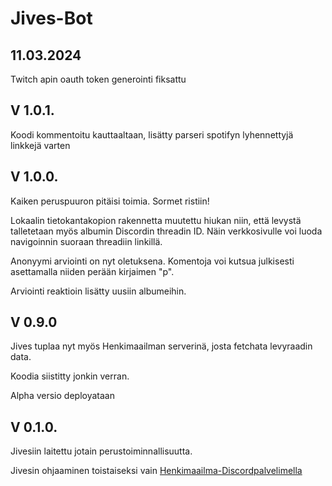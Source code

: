 # Jives-Bot


## 11.03.2024

Twitch apin oauth token generointi fiksattu

## V 1.0.1.

Koodi kommentoitu kauttaaltaan, lisätty parseri spotifyn lyhennettyjä linkkejä varten

## V 1.0.0.

Kaiken peruspuuron pitäisi toimia. Sormet ristiin!

Lokaalin tietokantakopion rakennetta muutettu hiukan niin, että levystä talletetaan myös albumin Discordin threadin ID. Näin verkkosivulle voi luoda navigoinnin suoraan threadiin linkillä.

Anonyymi arviointi on nyt oletuksena. Komentoja voi kutsua julkisesti asettamalla niiden perään kirjaimen "p".

Arviointi reaktioin lisätty uusiin albumeihin.

## V 0.9.0

Jives tuplaa nyt myös Henkimaailman serverinä, josta fetchata levyraadin data.

Koodia siistitty jonkin verran.

Alpha versio deployataan

## V 0.1.0.

Jivesiin laitettu jotain perustoiminnallisuutta.

Jivesin ohjaaminen toistaiseksi vain [Henkimaailma-Discordpalvelimella](https://discord.gg/GPtVSVaVz7)


